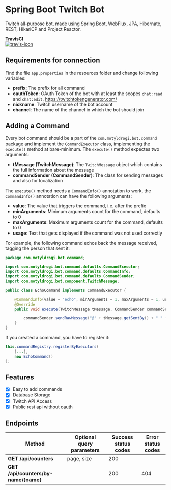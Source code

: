 # Spring Boot Twitch Bot
Twitch all-purpose bot, made using Spring Boot, WebFlux, JPA, Hibernate, REST, HikariCP and Project Reactor.

**TravisCI**<br>
[![travis-icon]][travis]

Requirements for connection
---
Find the file `app.properties` in the resources folder and change following variables:

- **prefix**: The prefix for all command
- **oauthToken**: OAuth Token of the bot with at least the scopes `chat:read` and `chat:edit`, https://twitchtokengenerator.com/
- **nickname**: Twitch username of the bot account
- **channel**: The name of the channel in which the bot should join

Adding a Command
---

Every bot command should be a part of the `com.motyldrogi.bot.command` package and implement the `CommandExecutor` class, implementing the `execute()` method at bare-minimum. The `execute()` method expectes two arguments:

- **tMessage (TwitchMessage)**: The `TwitchMessage` object which contains the full information about the message
- **commandSender (CommandSender)**: The class for sending messages and also for localization

The `execute()` method needs a `CommandInfo()` annotation to work, the `CommandInfo()` annotation can have the following arguments:

- **value**: The value that triggers the command, i.e. after the prefix
- **minArguments**: Minimum arguments count for the command, defaults to 0
- **maxArguments**: Maximum arguments count for the command, defaults to 0
- **usage**: Text that gets displayed if the command was not used correctly

For example, the following command echos back the message received, tagging the person that sent it:

```java
package com.motyldrogi.bot.command;

import com.motyldrogi.bot.command.defaults.CommandExecutor;
import com.motyldrogi.bot.command.defaults.CommandInfo;
import com.motyldrogi.bot.command.defaults.CommandSender;
import com.motyldrogi.bot.component.TwitchMessage;

public class EchoCommand implements CommandExecutor {

    @CommandInfo(value = "echo", minArguments = 1, maxArguments = 1, usage = "<message>")
    @Override
    public void execute(TwitchMessage tMessage, CommandSender commandSender) {

        commandSender.sendRawMessage("@" + tMessage.getSentBy() + " " + tMessage.getData());
    }
}
```

If you created a command, you have to register it:
```java
this.commandRegistry.registerByExecutors(
    [...],
    new EchoCommand()
);
```

## Features
- [x] Easy to add commands
- [x] Database Storage
- [x] Twitch API Access
- [x] Public rest api without oauth

## Endpoints

| Method                                             | Optional query parameters      | Success status codes   | Error status codes |
| -------------------------------------------------- | --------------------------     | ---------------------  | ------------------ |                   
| **GET  /api/counters**                             | page, size                     | 200                    |                    |
| **GET  /api/counters/by-name/{name}**              |                                | 200                    | 404                |

[travis-icon]: https://www.travis-ci.com/Motyldrogi/spring-twitch-bot.svg?token=BAY6DRwNfoKsyPs22bzN&branch=main
[travis]: https://www.travis-ci.com/github/Motyldrogi/spring-twitch-bot/
